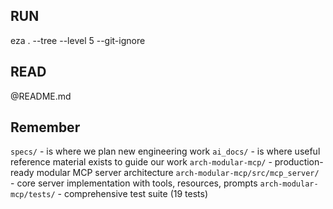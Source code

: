 ## RUN
eza . --tree --level 5 --git-ignore

## READ
@README.md

## Remember
`specs/` - is where we plan new engineering work 
`ai_docs/` - is where useful reference material exists to guide our work
`arch-modular-mcp/` - production-ready modular MCP server architecture
`arch-modular-mcp/src/mcp_server/` - core server implementation with tools, resources, prompts
`arch-modular-mcp/tests/` - comprehensive test suite (19 tests)